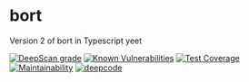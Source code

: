 # bort
Version 2 of bort in Typescript yeet

[![DeepScan grade](https://deepscan.io/api/teams/10306/projects/13030/branches/212991/badge/grade.svg)](https://deepscan.io/dashboard#view=project&tid=10306&pid=13030&bid=212991)
[![Known Vulnerabilities](https://snyk.io/test/github/MatievisTheKat/bort/badge.svg)](https://snyk.io/test/github/MatievisTheKat/bort)
[![Test Coverage](https://api.codeclimate.com/v1/badges/ee41309468df0c25cec4/test_coverage)](https://codeclimate.com/github/MatievisTheKat/bort/test_coverage)
[![Maintainability](https://api.codeclimate.com/v1/badges/ee41309468df0c25cec4/maintainability)](https://codeclimate.com/github/MatievisTheKat/bort/maintainability)
[![deepcode](https://www.deepcode.ai/api/gh/badge?key=eyJhbGciOiJIUzI1NiIsInR5cCI6IkpXVCJ9.eyJwbGF0Zm9ybTEiOiJnaCIsIm93bmVyMSI6Ik1hdGlldmlzVGhlS2F0IiwicmVwbzEiOiJib3J0IiwiaW5jbHVkZUxpbnQiOmZhbHNlLCJhdXRob3JJZCI6MjA5OTcsImlhdCI6MTU5NjIxNzE1M30.a2VNvB2SleXKXh49wf2E9Ym3RpHEChZM0bWEC7oRnZ4)](https://www.deepcode.ai/app/gh/MatievisTheKat/bort/_/dashboard?utm_content=gh%2FMatievisTheKat%2Fbort)
